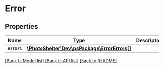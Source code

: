 # Error

## Properties
Name | Type | Description | Notes
------------ | ------------- | ------------- | -------------
**errors** | [**\PhotoShelter\Dev\psPackage\ErrorErrors[]**](ErrorErrors.md) |  | 

[[Back to Model list]](../../README.md#documentation-for-models) [[Back to API list]](../../README.md#documentation-for-api-endpoints) [[Back to README]](../../README.md)

